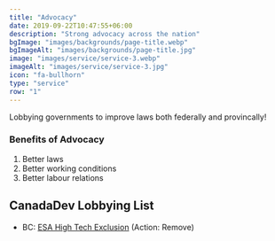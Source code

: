 ```yaml
---
title: "Advocacy"
date: 2019-09-22T10:47:55+06:00
description: "Strong advocacy across the nation"
bgImage: "images/backgrounds/page-title.webp"
bgImageAlt: "images/backgrounds/page-title.jpg"
image: "images/service/service-3.webp"
imageAlt: "images/service/service-3.jpg"
icon: "fa-bullhorn"
type: "service"
row: "1"
---
```


Lobbying governments to improve laws both federally and provincally!

### Benefits of Advocacy

1. Better laws
2. Better working conditions
3. Better labour relations

## CanadaDev Lobbying List

- BC: [ESA High Tech Exclusion](https://www2.gov.bc.ca/gov/content/employment-business/employment-standards-advice/employment-standards/forms-resources/igm/esr-part-7-section-37-8) (Action: Remove)
